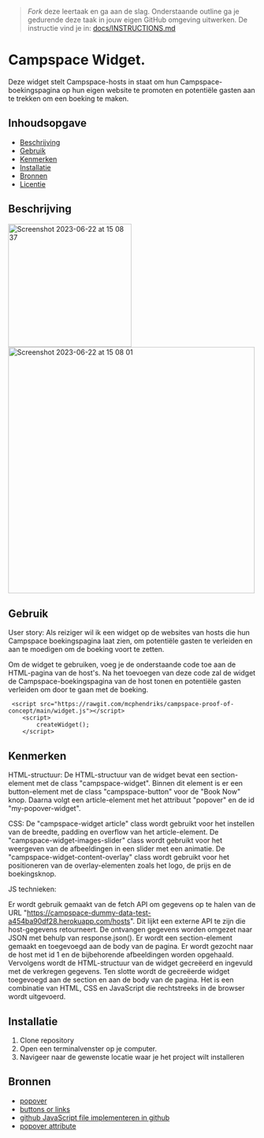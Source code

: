 > _Fork_ deze leertaak en ga aan de slag. Onderstaande outline ga je gedurende deze taak in jouw eigen GitHub omgeving uitwerken. De instructie vind je in: [docs/INSTRUCTIONS.md](docs/INSTRUCTIONS.md)

#  Campspace Widget.

Deze widget stelt Campspace-hosts in staat om hun Campspace-boekingspagina op hun eigen website te promoten en potentiële gasten aan te trekken om een boeking te maken.

## Inhoudsopgave

  * [Beschrijving](#beschrijving)
  * [Gebruik](#gebruik)
  * [Kenmerken](#kenmerken)
  * [Installatie](#installatie)
  * [Bronnen](#bronnen)
  * [Licentie](#licentie)

## Beschrijving
<img width="250" alt="Screenshot 2023-06-22 at 15 08 37" src="https://github.com/mcphendriks/proof-of-concept/assets/106346778/82da1861-a1a4-450e-9d04-3563ed99de5e">

<img width="500" alt="Screenshot 2023-06-22 at 15 08 01" src="https://github.com/mcphendriks/proof-of-concept/assets/106346778/aff9bbe3-eb71-46bc-8f55-57a3c4f5281f">



## Gebruik

User story: 
Als reiziger wil ik een widget op de websites van hosts die hun Campspace boekingspagina laat zien, om potentiële gasten te verleiden en aan te moedigen om de boeking voort te zetten.

Om de widget te gebruiken, voeg je de onderstaande code toe aan de HTML-pagina van de host's. Na het toevoegen van deze code zal de widget de Campspace-boekingspagina van de host tonen en potentiële gasten verleiden om door te gaan met de boeking.

```
 <script src="https://rawgit.com/mcphendriks/campspace-proof-of-concept/main/widget.js"></script>
    <script>
        createWidget();
    </script>
```

## Kenmerken

HTML-structuur:
De HTML-structuur van de widget bevat een section-element met de class "campspace-widget". Binnen dit element is er een button-element met de class "campspace-button" voor de "Book Now" knop. Daarna volgt een article-element met het attribuut "popover" en de id "my-popover-widget".

CSS:
De "campspace-widget article" class wordt gebruikt voor het instellen van de breedte, padding en overflow van het article-element.
De "campspace-widget-images-slider" class wordt gebruikt voor het weergeven van de afbeeldingen in een slider met een animatie.
De "campspace-widget-content-overlay" class wordt gebruikt voor het positioneren van de overlay-elementen zoals het logo, de prijs en de boekingsknop.

JS technieken:

Er wordt gebruik gemaakt van de fetch API om gegevens op te halen van de URL "https://campspace-dummy-data-test-a454ba90df28.herokuapp.com/hosts". Dit lijkt een externe API te zijn die host-gegevens retourneert.
De ontvangen gegevens worden omgezet naar JSON met behulp van response.json().
Er wordt een section-element gemaakt en toegevoegd aan de body van de pagina.
Er wordt gezocht naar de host met id 1 en de bijbehorende afbeeldingen worden opgehaald.
Vervolgens wordt de HTML-structuur van de widget gecreëerd en ingevuld met de verkregen gegevens.
Ten slotte wordt de gecreëerde widget toegevoegd aan de section en aan de body van de pagina.
Het is een combinatie van HTML, CSS en JavaScript die rechtstreeks in de browser wordt uitgevoerd.


## Installatie
1. Clone repository
2. Open een terminalvenster op je computer.
3. Navigeer naar de gewenste locatie waar je het project wilt installeren

## Bronnen

  * [popover](https://mdn.github.io/dom-examples/popover-api/ )
  * [buttons or links](https://codepen.io/sophiekoonin/pen/oNZdebX)
  * [github JavaScript file implementeren in github](https://codepen.io/jonvadillo/pen/BKMdRP)
  * [popover attribute ](https://hidde.blog/popover-semantics/)

